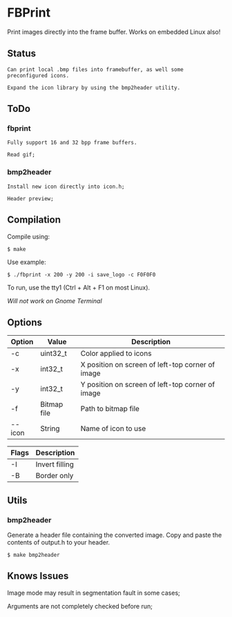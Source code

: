 # FBPrint

Print images directly into the frame buffer. Works on embedded Linux also!

## Status

	Can print local .bmp files into framebuffer, as well some preconfigured icons.

	Expand the icon library by using the bmp2header utility.

## ToDo

### fbprint

	Fully support 16 and 32 bpp frame buffers.

	Read gif;

### bmp2header

	Install new icon directly into icon.h;

	Header preview;

## Compilation

Compile using:

```
$ make
```

Use example:

```
$ ./fbprint -x 200 -y 200 -i save_logo -c F0F0F0
```

To run, use the tty1 (Ctrl + Alt + F1 on most Linux).

*Will not work on Gnome Terminal*

## Options

**Option** | **Value** | **Description**
--- | --- | ---
-c | uint32_t | Color applied to icons
-x | int32_t | X position on screen of left-top corner of image
-y | int32_t | Y position on screen of left-top corner of image
-f | Bitmap file | Path to bitmap file
--icon | String | Name of icon to use

**Flags** | **Description**
--- | ---
-I | Invert filling
-B | Border only

## Utils

### bmp2header

Generate a header file containing the converted image. Copy and paste the contents of output.h to your header.

```
$ make bmp2header
```
## Knows Issues

Image mode may result in segmentation fault in some cases;

Arguments are not completely checked before run;
